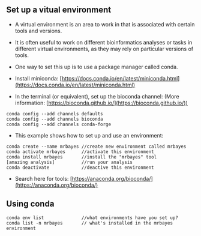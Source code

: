 ## Set up a vitual environment

* A virtual environment is an area to work in that is associated with certain tools and versions.

* It is often useful to work on different bioinformatics analyses or tasks in different virtual environments, as they may rely on particular versions of tools.

* One way to set this up is to use a package manager called conda.

* Install miniconda: [https://docs.conda.io/en/latest/miniconda.html](https://docs.conda.io/en/latest/miniconda.html)

* In the terminal (or equivalent), set up the bioconda channel: (More information: [https://bioconda.github.io/](https://bioconda.github.io/))

```
conda config --add channels defaults
conda config --add channels bioconda
conda config --add channels conda-forge
```
* This example shows how to set up and use an environment:

```
conda create --name mrbayes //create new environment called mrbayes
conda activate mrbayes      //activate this environment
conda install mrbayes       //install the "mrbayes" tool
[amazing analysis]          //run your analysis
conda deactivate            //deactive this environment
```
* Search here for tools: [https://anaconda.org/bioconda/](https://anaconda.org/bioconda/)

## Using conda

```
conda env list              //what environments have you set up?
conda list -n mrbayes       // what's installed in the mrbayes environment
```
